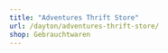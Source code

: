 ```yaml
---
title: "Adventures Thrift Store"
url: /dayton/adventures-thrift-store/
shop: Gebrauchtwaren
---
```

